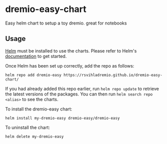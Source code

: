 # dremio-easy-chart
Easy helm chart to setup a toy dremio. great for notebooks


## Usage

[Helm](https://helm.sh) must be installed to use the charts.  Please refer to
Helm's [documentation](https://helm.sh/docs) to get started.

Once Helm has been set up correctly, add the repo as follows:

    helm repo add dremio-easy https://rsvihladremio.github.io/dremio-easy-chart/

If you had already added this repo earlier, run `helm repo update` to retrieve
the latest versions of the packages.  You can then run `helm search repo
<alias>` to see the charts.

To install the dremio-easy chart:

    helm install my-dremio-easy dremio-easy/dremio-easy

To uninstall the chart:

    helm delete my-dremio-easy
